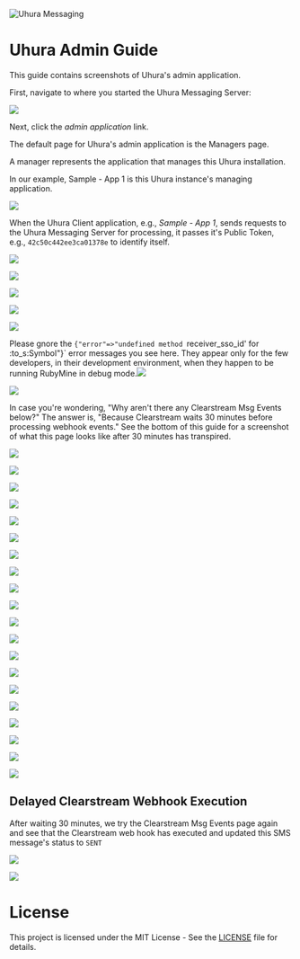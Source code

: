 ![Uhura Messaging](images/uhura_messaging.png)



# Uhura Admin Guide

This guide contains screenshots of Uhura's admin application.



First, navigate to where you started the Uhura Messaging Server:

![](images/admin_screenshots/admin-0-home-page-link.png)



Next, click the *admin application* link.  

The default page for Uhura's admin application is the Managers page.

A manager represents the application that manages this Uhura installation.

In our example, Sample - App 1 is this Uhura instance's managing application.

![](images/admin_screenshots/admin-1-managers.png)

When the Uhura Client  application, e.g., *Sample - App 1*, sends requests to the Uhura Messaging Server for processing, it passes it's Public Token, e.g., `42c50c442ee3ca01378e` to identify itself.

![](images/curl-post-message-public_token.png)



![](images/admin_screenshots/admin-2-manager-edit.png)

![](images/admin_screenshots/admin-3-api_keys.png)

![](images/admin_screenshots/admin-4-api_key-edit.png)

![](images/admin_screenshots/admin-5-clearstream_msgs.png)

Please gnore the `{"error"=>"undefined method `receiver_sso_id' for :to_s:Symbol"}` error messages you see here.  They appear only for the few developers, in their development environment, when they happen to be running RubyMine in debug mode.![](images/admin_screenshots/admin-6-clearstream_msgs-last.png)

![](images/admin_screenshots/admin-7-clearstream_msg.png)

In case you're wondering, "Why aren't there any Clearstream Msg Events below?"  The answer is, "Because Clearstream waits 30 minutes before processing webhook events."  See the bottom of this guide for a screenshot of what this page looks like after 30 minutes has transpired.

![](images/admin_screenshots/admin-8-clearstream_msg_events-empty.png)

![](images/admin_screenshots/admin-9-messages.png)

![](images/admin_screenshots/admin-10-message-edit.png)

![](images/admin_screenshots/admin-11-message-edit-sendgrid_msg.png)

![](images/admin_screenshots/admin-12-message-edit-clearstream_msg.png)

![](images/admin_screenshots/admin-13-message-edit-manager.png)

![](images/admin_screenshots/admin-14-message-edit-receiver.png)

![](images/admin_screenshots/admin-15-message-edit-team.png)

![](images/admin_screenshots/admin-16-message-edit-template.png)

![](images/admin_screenshots/admin-17-sendgrid_msgs.png)

![](images/admin_screenshots/admin-18-sendgrid_msg-edit.png)

![](images/admin_screenshots/admin-19-sendgrid_msg_events.png)

![](images/admin_screenshots/admin-20-teams.png)

![](images/admin_screenshots/admin-21-team-edit.png)

![](images/admin_screenshots/admin-22-templates.png)

![](images/admin_screenshots/admin-23-template-edit.png)

![](images/admin_screenshots/admin-24-receivers.png)

![](images/admin_screenshots/admin-25-receiver-edit.png)

![](images/admin_screenshots/admin-26-users.png)

![](images/admin_screenshots/admin-27-user-edit.png)

## Delayed Clearstream Webhook Execution

After waiting 30 minutes, we try the Clearstream Msg Events page again and see that the Clearstream web hook has executed and updated this SMS message's status to `SENT`

![](images/admin_screenshots/admin-28-clearstream_msg_events-arrived.png)

![](images/admin_screenshots/admin-29-clearstream_msg_event-edit.png)


# License

This project is licensed under the MIT License - See the [LICENSE](LICENSE.txt) file for details.